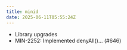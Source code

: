 ```yaml
---
title: minid
date: 2025-06-11T05:55:24Z
---
```

- Library upgrades
- MIN-2252: Implemented denyAll()... (#646)

